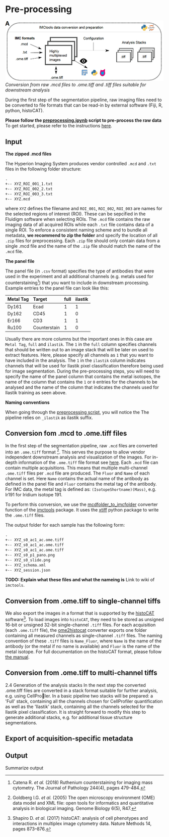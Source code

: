 # Pre-processing

![prepro](img/prepro.png)
*Conversion from raw .mcd files to .ome.tiff and .tiff files suitable for downstream analysis*

During the first step of the segmentation pipeline, raw imaging files need to be converted to file formats that can be read-in by external software (Fiji, R, python, histoCAT).

**Please follow the [preprocessing.ipynb](https://github.com/BodenmillerGroup/ImcSegmentationPipeline/blob/main/preprocessing.ipynb) script to pre-process the raw data**
To get started, please refer to the instructions [here](index.md).

## Input

**The zipped .mcd files**

The Hyperion Imaging System produces vendor controlled `.mcd` and `.txt` files in the following folder structure:

```
.
+-- XYZ_ROI_001_1.txt
+-- XYZ_ROI_002_2.txt
+-- XYZ_ROI_003_3.txt
+-- XYZ.mcd
```

where `XYZ` defines the filename and `ROI_001`, `ROI_002`, `ROI_003` are names for the selected regions of interest (ROI). 
These can be sepcified in the Fluidigm software when selecting ROIs.
The `.mcd` file contains the raw imaging data of all acquired ROIs while each `.txt` file contains data of a single ROI.
To enforce a consistent naming scheme and to bundle all metadata, **we recommend to zip the folder** and specify the location of all `.zip` files for preprocessing. Each `.zip` file should only contain data from a single .mcd file and the name of the `.zip` file should match the name  of the `.mcd` file.

**The panel file**

The panel file (in `.csv` format) specifies the type of antibodies that were used in the experiment and all additional channels (e.g. metals used for counterstaining[^fn1]) that you want to include in downstream processing.
Example entries to the panel file can look like this:

|  Metal Tag | Target          | full | ilastik |
|  :---      | :---            | :--- | :---    | 
|  Dy161     | Ecad            | 1    | 1       |
|  Dy162     | CD45            | 1    | 0       |
|  Er166     | CD3             | 1    | 1       |
|  Ru100     | Counterstain    | 1    | 0       |

Usually there are more columns but the important ones in this case are `Metal Tag`, `full` and `ilastik`.
The `1` in the `full` column specifies channels that should be written out to an image stack that will be later on used to extract features. 
Here, please specify all channels as `1` that you want to have included in the analysis.
The `1` in the `ilastik` column indicates channels that will be used for Ilastik pixel classification therefore being used for image segmentation.
During the pre-processing steps, you will need to specify the name of the panel column that contains the metal isotopes, the name of the column that contains the `1` or `0` entries for the channels to be analysed and the name of the column that indicates the channels used for Ilastik training as seen above.

**Naming conventions**

When going through the [preprocessing script](https://github.com/BodenmillerGroup/ImcSegmentationPipeline/blob/main/preprocessing.ipynb), you will notice the  The pipeline relies on `_ilastik` as ilastik suffix. 

## Conversion fom .mcd to .ome.tiff files

In the first step of the segmentation pipeline, raw `.mcd` files are converted into an `.ome.tiff` format [^fn2].
This serves the purpose to allow vendor independent downstream analysis and visualization of the images.
For in-depth information of the `.ome.tiff` file format see [here](https://www.openmicroscopy.org/Schemas/Documentation/Generated/OME-2016-06/ome.html). 
Each `.mcd` file can contain multiple acquisitions. This means that multiple multi-channel `.ome.tiff` files per `.mcd` file are produced. 
The `Fluor` and `Name` of each channel is set.
Here `Name` contains the actual name of the antibody as defined in the panel file and `Fluor` contains the metal tag of the antibody.
For IMC data, the metal tag is defined as: `(IsotopeShortname)(Mass)`, e.g. Ir191 for Iridium
isotope 191.

To perform this conversion, we use the [mcdfolder_to_imcfolder](https://bodenmillergroup.github.io/imctools/converters/mcdfolder2imcfolder.html#imctools.converters.mcdfolder2imcfolder.mcdfolder_to_imcfolder) converter function of the [imctools](https://bodenmillergroup.github.io/imctools/) package.
It uses the [xtiff](https://github.com/BodenmillerGroup/xtiff) python package to write the `.ome.tiff` files.

The output folder for each sample has the following form:

```
.
+-- XYZ_s0_ac1_ac.ome.tiff
+-- XYZ_s0_ac1_ac.ome.tiff
+-- XYZ_s0_ac1_ac.ome.tiff
+-- XYZ_s0_p1_pano.png
+-- XYZ_s0_slide.png
+-- XYZ_schema.xml
+-- XYZ_session.json
```

**TODO: Explain what these files and what the nameing is**
Link to wiki of `imctools`.

## Conversion from .ome.tiff to single-channel tiffs

We also export the images in a format that is supported by the [histoCAT](https://bodenmillergroup.github.io/histoCAT/) software[^fn3].
To load images into `histoCAT`, they need to be stored as unsigned 16-bit or unsigned 32-bit single-channel `.tiff` files. 
For each acquisition (each `.ome.tiff` file), the [ome2histocat](https://bodenmillergroup.github.io/imctools/converters/ome2histocat.html) converter exports one folder containing all measured channels as single-channel `.tiff` files.
The naming convention of these `.tiff` files is `Name_Fluor`, where `Name` is the name of the antibody (or the metal if no name is available) and `Fluor` is the name of the metal isotope.
For full documentation on the histoCAT format, please follow [the manual](https://github.com/BodenmillerGroup/histoCAT/releases/download/histoCAT_1.76/histoCATmanual_1.76.pdf).

## Conversion from .ome.tiff to multi-channel tiffs

2.4 Generation of the analysis stacks
In the next step the converted .ome.tiff files are converted in a stack format suitable for further
analysis, e.g. using CellProler. In a basic pipeline two stacks will be prepared: a 'Full' stack,
containing all the channels chosen for CellProfiler quantification as well as the 'Ilastik' stack,
containing all the channels selected for the Ilastik pixel classification. It is straight forward to
modify this step to generate additional stacks, e.g. for additional tissue structure segmentations.

## Export of acquisition-specific metadata

## Output

Summarize output

[^fn1]: Catena R. _et al._ (2018) Ruthenium counterstaining for imaging mass cytometry. The Journal of Pathology 244(4), pages 479-484.
[^fn2]: Goldberg I.G. _et al._ (2005) The open microscopy environment (OME) data model and XML file: open tools for informatics and quantitative analysis in biological imaging. Genome Biology 6(5), R47.
[^fn3]: Shapiro D. _et al._ (2017) histoCAT: analysis of cell phenotypes and interactions in multiplex image cytometry data. Nature Methods 14, pages 873–876.